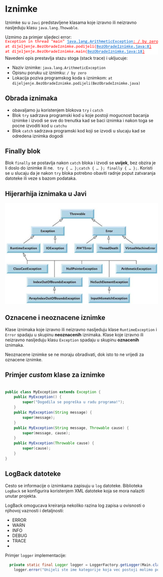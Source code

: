 # Iznimke
Iznimke su u `Javi` predstavljene klasama koje izravno ili neizravno nasljeduju klasu 
`java.lang.Thowable`.

Uzmimo za primjer sljedeci error:
![img.png](img.png)
Navedeni opis prestavlja stazu stoga (stack trace) i ukljucuje:
- Naziv iznimke: `java.lang.ArithmeticException`
- Opisnu poruku uz iznimku: `/ by zero`
- Lokacija poziva programskog koda s iznimkom: `at dijeljenje.BezObradeIznimke.podijeli(BezObradeIznimke.java)`

## Obrada iznimaka
- obavaljamo ju koristenjem blokova `try` i `catch`
- Blok `try` sadrzava programski kod u koje postoji mogucnost bacanja iznimke i izvodi se
sve do trenutka kad se baci iznimka i nakon toga se pocne izvoditi kod u `catchu`
- Blok `catch` sadrzava programski kod koji se izvodi u slucaju kad se odredena iznimka dogodi

## Finally blok
Blok `finally` se postavlja nakon `catch` bloka i izvodi se **uvijek**, bez obzira je li
doslo do iznimke ili ne. ``` try { … };catch { … }; finally { … };```. Koristi se u slucaju
da je nakon `try` bloka potrebno obaviti radnje poput zatvaranja datoteke ili veze s bazom 
podataka.

## Hijerarhija iznimaka u Javi
![img_1.png](img_1.png)

## Oznacene i neoznacene iznimke
Klase iznimaka koje izravno ili neizravno nasljeduju klase `RuntimeException` i `Error` spadaju u skupinu
**neoznacenih** iznimaka. Klase koje izravno ili neizravno nasljeduju klasu `Exception`
spadaju u skupinu **oznacenih** iznimaka.

Neoznacene iznimke se ne moraju obradivati, dok isto to ne vrijedi za oznacene iznimke.

## Primjer _custom_ klase za iznimke
```java

public class MyException extends Exception {
    public MyException() {
        super("Dogodila se pogreška u radu programa!");
    }
    public MyException(String message) {
        super(message);
    }
    public MyException(String message, Throwable cause) {
        super(message, cause);
    }
    public MyException(Throwable cause) {
        super(cause);
    }
}
```
## LogBack datoteke
Cesto se informacije o iznimkama zapisuju u `log` datoteke. Biblioteka `LogBack` se
konfigurira koristenjem XML datoteke koja se mora nalaziti unutar projekta.

LogBack omogucava kreiranja nekoliko razina log zapisa u ovisnosti o njihovoj vaznosti i
detaljnosti:
- ERROR
- WARN
- INFO
- DEBUG
- TRACE
- 
Primjer `logger` implementacije:
```java
  private static final Logger logger = LoggerFactory.getLogger(Main.class);
    logger.error("Unijeli ste ime kategorije koja vec postoji molimo pokusajte ponovno");
```
